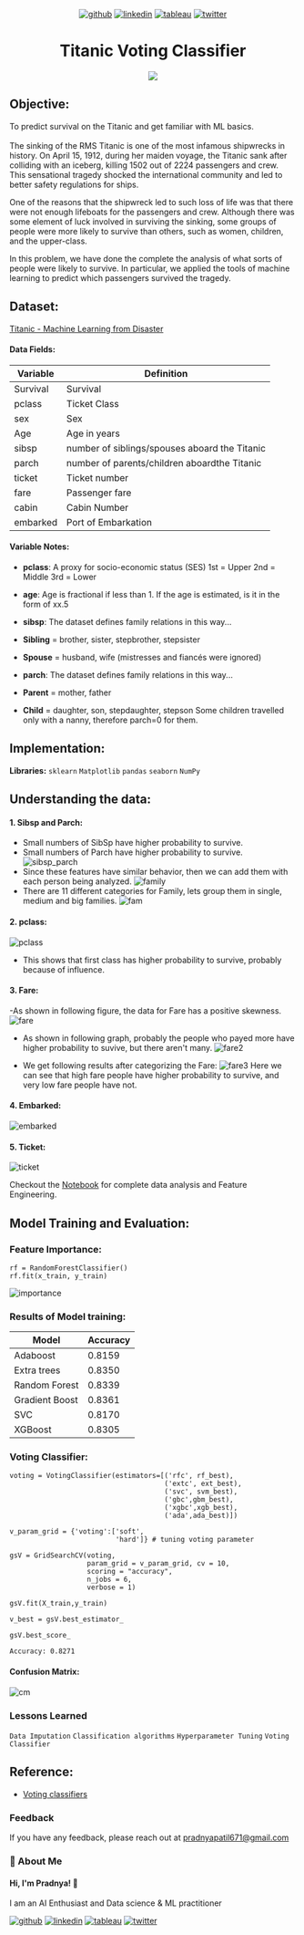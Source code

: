 <div align="center">
  
[1]: https://github.com/Pradnya1208
[2]: https://www.linkedin.com/in/pradnya-patil-b049161ba/
[3]: https://public.tableau.com/app/profile/pradnya.patil3254#!/
[4]: https://twitter.com/Pradnya1208


[![github](https://raw.githubusercontent.com/Pradnya1208/Telecom-Customer-Churn-prediction/c292abd3f9cc647a7edc0061193f1523e9c05e1f/icons/git.svg)][1]
[![linkedin](https://raw.githubusercontent.com/Pradnya1208/Telecom-Customer-Churn-prediction/9f5c4a255972275ced549ea6e34ef35019166944/icons/iconmonstr-linkedin-5.svg)][2]
[![tableau](https://raw.githubusercontent.com/Pradnya1208/Telecom-Customer-Churn-prediction/e257c5d6cf02f13072429935b0828525c601414f/icons/icons8-tableau-software%20(1).svg)][3]
[![twitter](https://raw.githubusercontent.com/Pradnya1208/Telecom-Customer-Churn-prediction/c9f9c5dc4e24eff0143b3056708d24650cbccdde/icons/iconmonstr-twitter-5.svg)][4]

</div>

# <div align="center">Titanic Voting Classifier</div>
<div align="center"> 
<img src = "https://github.com/Pradnya1208/Voting-Classifier/blob/main/header-titanic-solar-storms-2048x984.jpg?raw=true" >
</div>
  

## Objective:
To predict survival on the Titanic and get familiar with ML basics.<br><br>
The sinking of the RMS Titanic is one of the most infamous shipwrecks in history. On April 15, 1912, during her maiden voyage, the Titanic sank after colliding with an iceberg, killing 1502 out of 2224 passengers and crew. This sensational tragedy shocked the international community and led to better safety regulations for ships.

One of the reasons that the shipwreck led to such loss of life was that there were not enough lifeboats for the passengers and crew. Although there was some element of luck involved in surviving the sinking, some groups of people were more likely to survive than others, such as women, children, and the upper-class.

In this problem, we have done the complete the analysis of what sorts of people were likely to survive. In particular, we applied the tools of machine learning to predict which passengers survived the tragedy.
## Dataset:
[Titanic - Machine Learning from Disaster](https://www.kaggle.com/c/titanic/data)

#### Data Fields:
| Variable              | Definition                                                                |
| ----------------- | ------------------------------------------------------------------ |
| Survival |  Survival|
| pclass |  Ticket Class|
| sex |  Sex|
| Age |  Age in years|
| sibsp |  number of siblings/spouses aboard the Titanic|
| parch |  number of parents/children aboardthe Titanic|
| ticket | Ticket number|
| fare |  Passenger fare|
| cabin |  Cabin Number|
| embarked |  Port of Embarkation|

#### Variable Notes:
- **pclass**: A proxy for socio-economic status (SES)
1st = Upper
2nd = Middle
3rd = Lower

- **age**: Age is fractional if less than 1. If the age is estimated, is it in the form of xx.5

- **sibsp**: The dataset defines family relations in this way...
- **Sibling** = brother, sister, stepbrother, stepsister
- **Spouse** = husband, wife (mistresses and fiancés were ignored)

- **parch**: The dataset defines family relations in this way...
- **Parent** = mother, father
- **Child** = daughter, son, stepdaughter, stepson
Some children travelled only with a nanny, therefore parch=0 for them.


## Implementation:

**Libraries:** `sklearn` `Matplotlib` `pandas` `seaborn` `NumPy` 
## Understanding the data:
#### 1. Sibsp and Parch:
- Small numbers of SibSp have higher probability to survive.
- Small numbers of Parch have higher probability to survive.
![sibsp_parch](https://github.com/Pradnya1208/Voting-Classifier/blob/main/output/sibsp_parch.PNG?raw=true)
- Since these features have similar behavior, then we can add them with each person being analyzed.
![family](https://github.com/Pradnya1208/Voting-Classifier/blob/main/output/family.PNG?raw=true)
- There are 11 different categories for Family, lets group them in single, medium and big families.
![fam](https://github.com/Pradnya1208/Voting-Classifier/blob/main/output/category_fam.PNG?raw=true)

#### 2. pclass:
![pclass](https://github.com/Pradnya1208/Voting-Classifier/blob/main/output/pclass.PNG?raw=true)
- This shows that first class has higher probability to survive, probably because of influence.

#### 3. Fare:
-As shown in following figure, the data for Fare has a positive skewness. 
![fare](https://github.com/Pradnya1208/Voting-Classifier/blob/main/output/fare.PNG?raw=true)

- As shown in following graph, probably the people who payed more have higher probability to suvive, but there aren't many.
![fare2](https://github.com/Pradnya1208/Voting-Classifier/blob/main/output/fare2.PNG?raw=true)

- We get following results after categorizing the Fare:
![fare3](https://github.com/Pradnya1208/Voting-Classifier/blob/main/output/fare3.PNG?raw=true)
Here we can see that high fare people have higher probability to survive, and very low fare people have not.

#### 4. Embarked:
![embarked](https://github.com/Pradnya1208/Voting-Classifier/blob/main/output/embarked.PNG?raw=true)

#### 5. Ticket:
![ticket](https://github.com/Pradnya1208/Voting-Classifier/blob/main/output/ticket.PNG?raw=true)

Checkout the [Notebook](https://github.com/Pradnya1208/Voting-Classifier/blob/main/Voting%20Classifier.ipynb) for complete data analysis and Feature Engineering.
## Model Training and Evaluation:
### Feature Importance:
```
rf = RandomForestClassifier() 
rf.fit(x_train, y_train)
```

![importance](https://github.com/Pradnya1208/Voting-Classifier/blob/main/output/features_imp.PNG?raw=true)

### Results of Model training:
| Model              | Accuracy                                                                |
| ----------------- | ------------------------------------------------------------------ |
| Adaboost |  0.8159|
| Extra trees |  0.8350|
| Random Forest |  0.8339|
| Gradient Boost |  0.8361|
| SVC |  0.8170|
| XGBoost |  0.8305|


### Voting Classifier:
```
voting = VotingClassifier(estimators=[('rfc', rf_best), 
                                      ('extc', ext_best),
                                      ('svc', svm_best),
                                      ('gbc',gbm_best),
                                      ('xgbc',xgb_best),
                                      ('ada',ada_best)])

v_param_grid = {'voting':['soft',
                          'hard']} # tuning voting parameter

gsV = GridSearchCV(voting, 
                   param_grid = v_param_grid, cv = 10, 
                   scoring = "accuracy",
                   n_jobs = 6, 
                   verbose = 1)

gsV.fit(X_train,y_train)

v_best = gsV.best_estimator_

gsV.best_score_
```
```
Accuracy: 0.8271
```

#### Confusion Matrix:
![cm](https://github.com/Pradnya1208/Voting-Classifier/blob/main/output/cm.PNG?raw=true)



### Lessons Learned
`Data Imputation`
`Classification algorithms`
`Hyperparameter Tuning`
`Voting Classifier`



## Reference:
- [Voting classifiers](https://www.kaggle.com/avelinocaio/top-5-voting-classifier-in-python/notebook)
### Feedback

If you have any feedback, please reach out at pradnyapatil671@gmail.com


### 🚀 About Me
#### Hi, I'm Pradnya! 👋
I am an AI Enthusiast and  Data science & ML practitioner


[1]: https://github.com/Pradnya1208
[2]: https://www.linkedin.com/in/pradnya-patil-b049161ba/
[3]: https://public.tableau.com/app/profile/pradnya.patil3254#!/
[4]: https://twitter.com/Pradnya1208


[![github](https://raw.githubusercontent.com/Pradnya1208/Telecom-Customer-Churn-prediction/c292abd3f9cc647a7edc0061193f1523e9c05e1f/icons/git.svg)][1]
[![linkedin](https://raw.githubusercontent.com/Pradnya1208/Telecom-Customer-Churn-prediction/9f5c4a255972275ced549ea6e34ef35019166944/icons/iconmonstr-linkedin-5.svg)][2]
[![tableau](https://raw.githubusercontent.com/Pradnya1208/Telecom-Customer-Churn-prediction/e257c5d6cf02f13072429935b0828525c601414f/icons/icons8-tableau-software%20(1).svg)][3]
[![twitter](https://raw.githubusercontent.com/Pradnya1208/Telecom-Customer-Churn-prediction/c9f9c5dc4e24eff0143b3056708d24650cbccdde/icons/iconmonstr-twitter-5.svg)][4]


